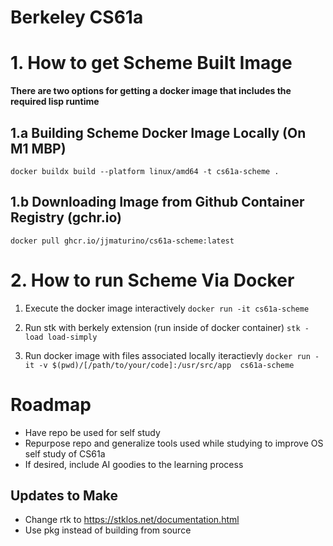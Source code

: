 # Berkeley CS61a


# 1. How to get Scheme Built Image

**There are two options for getting a docker image that includes the required lisp runtime**

## 1.a Building Scheme Docker Image Locally (On M1 MBP)
`docker buildx build --platform linux/amd64 -t cs61a-scheme . `

## 1.b Downloading Image from Github Container Registry (gchr.io)
`docker pull ghcr.io/jjmaturino/cs61a-scheme:latest`


# 2. How to run Scheme Via Docker
1. Execute the docker image interactively
`docker run -it cs61a-scheme`

2. Run stk with berkely extension (run inside of docker container)
`stk -load load-simply`

3. Run docker image with files associated locally iteractievly
`docker run -it -v $(pwd)/[/path/to/your/code]:/usr/src/app  cs61a-scheme`



# Roadmap
- Have repo be used for self study
- Repurpose repo and generalize tools used while studying to improve OS self study of CS61a
- If desired, include AI goodies to the learning process 

## Updates to Make
- Change rtk to https://stklos.net/documentation.html
- Use pkg instead of building from source

